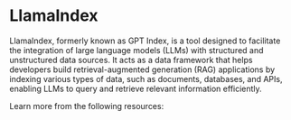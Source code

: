 # LlamaIndex

LlamaIndex, formerly known as GPT Index, is a tool designed to facilitate the integration of large language models (LLMs) with structured and unstructured data sources. It acts as a data framework that helps developers build retrieval-augmented generation (RAG) applications by indexing various types of data, such as documents, databases, and APIs, enabling LLMs to query and retrieve relevant information efficiently.

Learn more from the following resources:

